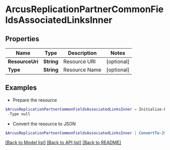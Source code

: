 # ArcusReplicationPartnerCommonFieldsAssociatedLinksInner
## Properties

Name | Type | Description | Notes
------------ | ------------- | ------------- | -------------
**ResourceUri** | **String** | Resource URI | [optional] 
**Type** | **String** | Resource Name | [optional] 

## Examples

- Prepare the resource
```powershell
$ArcusReplicationPartnerCommonFieldsAssociatedLinksInner = Initialize-PSOpenAPIToolsArcusReplicationPartnerCommonFieldsAssociatedLinksInner  -ResourceUri null `
 -Type null
```

- Convert the resource to JSON
```powershell
$ArcusReplicationPartnerCommonFieldsAssociatedLinksInner | ConvertTo-JSON
```

[[Back to Model list]](../README.md#documentation-for-models) [[Back to API list]](../README.md#documentation-for-api-endpoints) [[Back to README]](../README.md)

